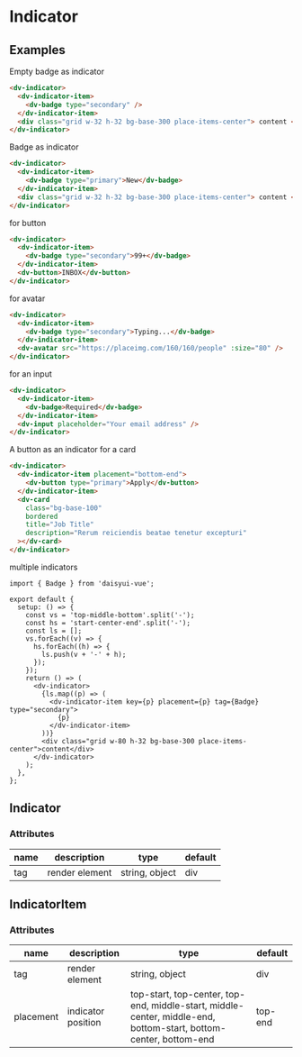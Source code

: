 # Indicator

## Examples

Empty badge as indicator

```html :::demo
<dv-indicator>
  <dv-indicator-item>
    <dv-badge type="secondary" />
  </dv-indicator-item>
  <div class="grid w-32 h-32 bg-base-300 place-items-center"> content </div>
</dv-indicator>
```

Badge as indicator

```html :::demo
<dv-indicator>
  <dv-indicator-item>
    <dv-badge type="primary">New</dv-badge>
  </dv-indicator-item>
  <div class="grid w-32 h-32 bg-base-300 place-items-center"> content </div>
</dv-indicator>
```

for button

```html :::demo
<dv-indicator>
  <dv-indicator-item>
    <dv-badge type="secondary">99+</dv-badge>
  </dv-indicator-item>
  <dv-button>INBOX</dv-button>
</dv-indicator>
```

for avatar

```html :::demo
<dv-indicator>
  <dv-indicator-item>
    <dv-badge type="secondary">Typing...</dv-badge>
  </dv-indicator-item>
  <dv-avatar src="https://placeimg.com/160/160/people" :size="80" />
</dv-indicator>
```

for an input

```html :::demo
<dv-indicator>
  <dv-indicator-item>
    <dv-badge>Required</dv-badge>
  </dv-indicator-item>
  <dv-input placeholder="Your email address" />
</dv-indicator>
```

A button as an indicator for a card

```html :::demo
<dv-indicator>
  <dv-indicator-item placement="bottom-end">
    <dv-button type="primary">Apply</dv-button>
  </dv-indicator-item>
  <dv-card
    class="bg-base-100"
    bordered
    title="Job Title"
    description="Rerum reiciendis beatae tenetur excepturi"
  ></dv-card>
</dv-indicator>
```

multiple indicators

```tsx :::run
import { Badge } from 'daisyui-vue';

export default {
  setup: () => {
    const vs = 'top-middle-bottom'.split('-');
    const hs = 'start-center-end'.split('-');
    const ls = [];
    vs.forEach((v) => {
      hs.forEach((h) => {
        ls.push(v + '-' + h);
      });
    });
    return () => (
      <dv-indicator>
        {ls.map((p) => (
          <dv-indicator-item key={p} placement={p} tag={Badge} type="secondary">
            {p}
          </dv-indicator-item>
        ))}
        <div class="grid w-80 h-32 bg-base-300 place-items-center">content</div>
      </dv-indicator>
    );
  },
};
```

## Indicator

### Attributes

| name | description    | type           | default |
| ---- | -------------- | -------------- | ------- |
| tag  | render element | string, object | div     |

## IndicatorItem

### Attributes

| name      | description        | type                                                                                                             | default |
| --------- | ------------------ | ---------------------------------------------------------------------------------------------------------------- | ------- |
| tag       | render element     | string, object                                                                                                   | div     |
| placement | indicator position | top-start, top-center, top-end, middle-start, middle-center, middle-end, bottom-start, bottom-center, bottom-end | top-end |
